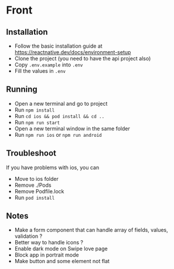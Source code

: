 # Front 

## Installation

- Follow the basic installation guide at https://reactnative.dev/docs/environment-setup
- Clone the project (you need to have the api project also)
- Copy ```.env.example``` into ```.env```
- Fill the values in ```.env```

## Running

- Open a new terminal and go to project
- Run ```npm install```
- Run ```cd ios && pod install && cd ..```
- Run ```npm run start```
- Open a new terminal window in the same folder
- Run ```npm run ios``` or ```npm run android```

## Troubleshoot

If you have problems with ios, you can
- Move to ios folder
- Remove ./Pods
- Remove Podfile.lock
- Run ```pod install```


## Notes

- Make a form component that can handle array of fields, values, validation ? 
- Better way to handle icons ?
- Enable dark mode on Swipe love page
- Block app in portrait mode
- Make button and some element not flat

